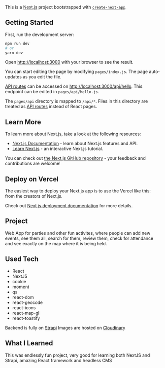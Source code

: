 This is a [Next.js](https://nextjs.org/) project bootstrapped with
[`create-next-app`](https://github.com/vercel/next.js/tree/canary/packages/create-next-app).

## Getting Started

First, run the development server:

```bash
npm run dev
# or
yarn dev
```

Open [http://localhost:3000](http://localhost:3000) with your browser to see the
result.

You can start editing the page by modifying `pages/index.js`. The page
auto-updates as you edit the file.

[API routes](https://nextjs.org/docs/api-routes/introduction) can be accessed on
[http://localhost:3000/api/hello](http://localhost:3000/api/hello). This
endpoint can be edited in `pages/api/hello.js`.

The `pages/api` directory is mapped to `/api/*`. Files in this directory are
treated as [API routes](https://nextjs.org/docs/api-routes/introduction) instead
of React pages.

## Learn More

To learn more about Next.js, take a look at the following resources:

- [Next.js Documentation](https://nextjs.org/docs) - learn about Next.js
  features and API.
- [Learn Next.js](https://nextjs.org/learn) - an interactive Next.js tutorial.

You can check out
[the Next.js GitHub repository](https://github.com/vercel/next.js/) - your
feedback and contributions are welcome!

## Deploy on Vercel

The easiest way to deploy your Next.js app is to use the Vercel like this: []()
from the creators of Next.js.

Check out [Next.js deployment documentation](https://nextjs.org/docs/deployment)
for more details.

## Project

Web App for parties and other fun activites, where people can add new events,
see them all, search for them, review them, check for attendance and see exactly
on the map where it is being held.

## Used Tech

- React
- NextJS
- cookie
- moment
- qs
- react-dom
- react-geocode
- react-icons
- react-map-gl
- react-toastify

Backend is fully on [Strapi](https://strapi.io) Images are hosted on
[Cloudinary](https://cloudinary.com/)

## What I Learned

This was endlessly fun project, very good for learning both NextJS and Strapi,
amazing React framework and headless CMS
